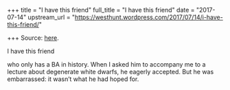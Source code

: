 +++
title = "I have this friend"
full_title = "I have this friend"
date = "2017-07-14"
upstream_url = "https://westhunt.wordpress.com/2017/07/14/i-have-this-friend/"

+++
Source: [here](https://westhunt.wordpress.com/2017/07/14/i-have-this-friend/).

I have this friend

who only has a BA in history. When I asked him to accompany me to a
lecture about degenerate white dwarfs, he eagerly accepted. But he was
embarrassed: it wasn’t what he had hoped for.
